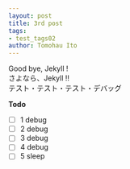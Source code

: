 ```yaml
---
layout: post
title: 3rd post
tags:
- test_tags02
author: Tomohau Ito
---
```

Good bye, Jekyll !  
さよなら、Jekyll !!  
テスト・テスト・テスト・デバッグ  

**Todo**
- [ ] 1 debug
- [ ] 2 debug
- [ ] 3 debug
- [ ] 4 debug
- [ ] 5 sleep
